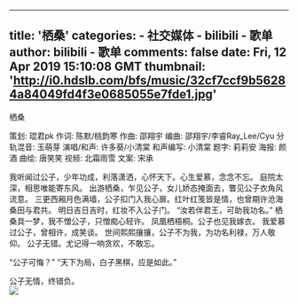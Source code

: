 
---
title: '栖桑'
categories: 
    - 社交媒体
    - bilibili - 歌单
author: bilibili - 歌单
comments: false
date: Fri, 12 Apr 2019 15:10:08 GMT
thumbnail: 'http://i0.hdslb.com/bfs/music/32cf7ccf9b56284a84049fd4f3e0685055e7fde1.jpg'
---

<div>   
栖桑

策划: 琨君pk
作词: 陈默/桃韵寒
作曲: 邵翔宇
编曲: 邵翔宇/李睿Ray_Lee/Cyu
分轨混音: 玉萌芽
演唱/和声: 许多葵/小清棠
和声编写: 小清棠
题字: 莉莉安
海报: 颜酒
曲绘: 唐笑笑
视频: 北霜雨雪
文案: 宋承

我听闻过公子，少年功成，利落潇洒，心怀天下。心生爱慕，念念不忘。
庭院太深，相思唯能寄东风。
出游栖桑，乍见公子，女儿娇态掩面去，瞥见公子衣角风流意。
三更西厢月色满墙，公子扣门入我心扉。红叶红笺皆是情，也曾期许沧海桑田与君共。
明日吉日吉时，红妆不入公子门。
“汝若伴君王，可助我功名。”
栖桑具一梦，我不憎公子，只憎痴心轻许。
凤凰栖梧桐。公子也见我嫁衣。
我爱慕过公子，曾相许，成笑谈。
世间熙熙攘攘，公子不为我，为功名利禄，万人敬仰。
公子无错。尤记得一响贪欢，不敢忘。

“公子可悔？”
“天下为局，白子黑棋，应是如此。”

公子无情，终错负。<br><img src="http://i0.hdslb.com/bfs/music/32cf7ccf9b56284a84049fd4f3e0685055e7fde1.jpg" referrerpolicy="no-referrer">  
</div>
            
